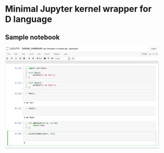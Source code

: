 # Minimal Jupyter kernel wrapper for D language

## Sample notebook
![Sample notebook](D_kernel_example.png?raw=true "Example of notebook")

